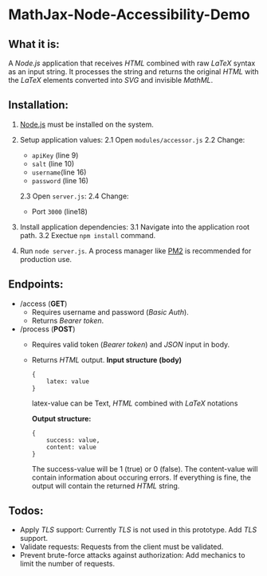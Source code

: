 # MathJax-Node-Accessibility-Demo
## What it is:
A *Node.js* application that receives *HTML* combined with raw *LaTeX* syntax as an input string.
It processes the string and returns the original *HTML* with the *LaTeX* elements converted into *SVG* and invisible *MathML*.

## Installation:
1. [Node.js](https://nodejs.org/en/) must be installed on the system.
2. Setup application values:
   2.1 Open `modules/accessor.js`
   2.2 Change:
   - `apiKey` (line 9)
   - `salt` (line 10)
   - `username`(line 16)
   - `password` (line 16)
 
   2.3 Open `server.js`:
   2.4 Change:
   - Port `3000` (line18)

3. Install application dependencies:
   3.1 Navigate into the application root path.
   3.2 Exectue `npm install` command.
4. Run `node server.js`. A process manager like [PM2](https://www.npmjs.com/package/pm2) is recommended for production use.

## Endpoints:
- /access (**GET**)
   - Requires username and password (*Basic Auth*).
   - Returns *Bearer token*.
- /process (**POST**)
   - Requires valid token (*Bearer token*) and *JSON* input in body.
   - Returns *HTML* output.
   **Input structure (body)**
      ```
      {
          latex: value
      }
      ```
      latex-value can be Text, *HTML* combined with *LaTeX* notations

      **Output structure:**
      ```
      {
          success: value,
          content: value
      }
      ```
      The success-value will be 1 (true) or 0 (false).
      The content-value will contain information about occuring errors. 
      If everything is fine, the output will contain the returned *HTML* string.

## Todos:
- Apply *TLS* support:
Currently *TLS* is not used in this prototype. Add *TLS* support.
- Validate requests:
Requests from the client must be validated.
- Prevent brute-force attacks against authorization:
Add mechanics to limit the number of requests.